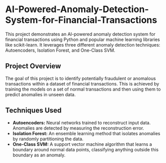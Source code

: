# AI-Powered-Anomaly-Detection-System-for-Financial-Transactions

This project demonstrates an AI-powered anomaly detection system for financial transactions using Python and popular machine learning libraries like scikit-learn. It leverages three different anomaly detection techniques: Autoencoders, Isolation Forest, and One-Class SVM.

## Project Overview

The goal of this project is to identify potentially fraudulent or anomalous transactions within a dataset of financial transactions. This is achieved by training the models on a set of normal transactions and then using them to predict anomalies in unseen data.

## Techniques Used

* **Autoencoders:** Neural networks trained to reconstruct input data. Anomalies are detected by measuring the reconstruction error.
* **Isolation Forest:** An ensemble learning method that isolates anomalies by randomly partitioning the data.
* **One-Class SVM:**  A support vector machine algorithm that learns a boundary around normal data points, classifying anything outside this boundary as an anomaly.
